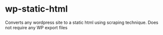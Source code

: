 # wp-static-html
Converts any wordpress site to a static html using scraping technique. Does not require any WP export files
